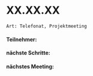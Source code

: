 # XX.XX.XX

`Art: Telefonat, Projektmeeting`

#### Teilnehmer: 

#### nächste Schritte: 

#### nächstes Meeting: 
